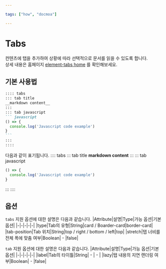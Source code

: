 ```yaml
---

tags: ["how", "docmoa"]

---
```


# Tabs

컨텐츠에 탭을 추가하여 상황에 따라 선택적으로 문서를 읽을 수 있도록 합니다.  
상세 내용은 홈페이지 [element-tabs home](https://superbiger.github.io/vuepress-plugin-tabs) 를 확인해보세요.

## 기본 사용법
~~~md
:::: tabs
::: tab title
__markdown content__
:::
::: tab javascript
``` javascript
() => {
  console.log('Javascript code example')
}
```
:::
::::
~~~
다음과 같이 표기됩니다.
:::: tabs
::: tab title
__markdown content__
:::
::: tab javascript
``` javascript
() => {
  console.log('Javascript code example')
}
```
:::
::::

## 옵션
`tabs` 지원 옵션에 대한 설명은 다음과 같습니다.
|Attribute|설명|Type|가능 옵션|기본 옵션|
|-|-|-|-|-|
|type|Tab의 유형|String|card / Boarder-card|border-card|
|tab-position|Tab 위치|String|top / right / bottom / left|top|
|stretch|탭 너비를 전체 폭에 맞춤 여부|Boolean| - |false|

`tab` 지원 옵션에 대한 설명은 다음과 같습니다.
|Attribute|설명|Type|가능 옵션|기본 옵션|
|-|-|-|-|-|
|label|Tab의 타이틀|String| - | - |
|lazy|탭 내용의 지연 랜더링 여부|Boolean| - |false|